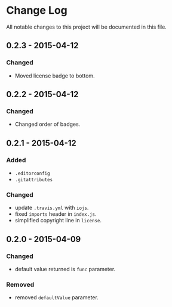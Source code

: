 # Change Log
All notable changes to this project will be documented in this file.

## 0.2.3 - 2015-04-12
### Changed
- Moved license badge to bottom.

## 0.2.2 - 2015-04-12
### Changed
- Changed order of badges.

## 0.2.1 - 2015-04-12
### Added
- `.editorconfig`
- `.gitattributes`

### Changed
- update `.travis.yml` with `iojs`.
- fixed `imports` header in `index.js`.
- simplified copyright line in `license`.

## 0.2.0 - 2015-04-09
### Changed
- default value returned is `func` parameter.

### Removed
- removed `defaultValue` parameter.
